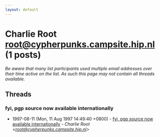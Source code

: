 ```yaml
---
layout: default
---
```


# Charlie Root <root@cypherpunks.campsite.hip.nl> (1 posts)

_Be aware that many list participants used multiple email addresses over their time active on the list. As such this page may not contain all threads available._

## Threads

### fyi, pgp source now available internationally
+ 1997-08-11 (Mon, 11 Aug 1997 14:49:40 +0800) - [fyi, pgp source now available internationally](/archive/1997/08/b515bbbda55e230bb81dab32d24573cfbd1a3c6026f070884544c03999418e90) - _Charlie Root \<root@cypherpunks.campsite.hip.nl\>_

